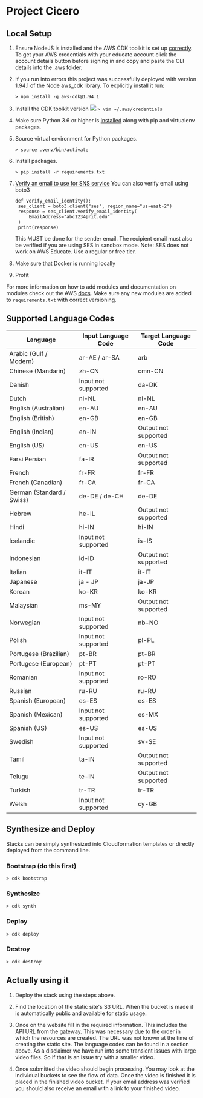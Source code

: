 # Project Cicero

## Local Setup

1. Ensure NodeJS is installed and the AWS CDK toolkit is set up [correctly](https://docs.aws.amazon.com/cdk/latest/guide/work-with.html#work-with-prerequisites). To get your AWS credentials with your educate account click the account details button before signing in and copy and paste the CLI details into the .aws folder. 
2. If you run into errors this project was successfully deployed with version 1.94.1 of the Node aws_cdk library. To explicitly install it run:
   
   `> npm install -g aws-cdk@1.94.1`
4. Install the CDK toolkit version
   ![](https://user-images.githubusercontent.com/31460379/112003536-5d314f80-8af7-11eb-8912-1a53db51ce73.png)
    `> vim ~/.aws/credentials`
2. Make sure Python 3.6 or higher is [installed](https://www.python.org/downloads/) along with pip and virtualenv packages.
3. Source virtual environment for Python packages.

    `> source .venv/bin/activate`
4. Install packages.

    `> pip install -r requirements.txt`

5. [Verify an email to use for SNS service](https://docs.aws.amazon.com/ses/latest/DeveloperGuide/verify-email-addresses-procedure.html)
   You can also verify email using boto3
   ```
   def verify_email_identity():
    ses_client = boto3.client("ses", region_name="us-east-2")
    response = ses_client.verify_email_identity(
        EmailAddress="abc1234@rit.edu"
    )
    print(response)
    ```
    This MUST be done for the sender email. The recipient email must also be verified if you are using SES in sandbox mode.
    Note: SES does not work on AWS Educate. Use a regular or free tier.

6. Make sure that Docker is running locally

7. Profit

For more information on how to add modules and documentation on modules check out the AWS [docs](https://docs.aws.amazon.com/cdk/latest/guide/work-with-cdk-python.html). Make sure any new modules are added to `requirements.txt` with correct versioning.


## Supported Language Codes

| Language                  | Input Language Code | Target Language Code |
| ------------------------- | ------------------- | -------------------- |
| Arabic (Gulf / Modern)    | ar-AE / ar-SA       | arb                  |
| Chinese (Mandarin)        | zh-CN               | cmn-CN               |
| Danish                    | Input not supported | da-DK                |
| Dutch                     | nl-NL               | nl-NL                |
| English (Australian)      | en-AU               | en-AU                |
| English (British)         | en-GB               | en-GB                |
| English (Indian)          | en-IN               | Output not supported |
| English (US)              | en-US               | en-US                |
| Farsi Persian             | fa-IR               | Output not supported |
| French                    | fr-FR               | fr-FR                |
| French (Canadian)         | fr-CA               | fr-CA                |
| German (Standard / Swiss) | de-DE / de-CH       | de-DE                |
| Hebrew                    | he-IL               | Output not supported |
| Hindi                     | hi-IN               | hi-IN                |
| Icelandic                 | Input not supported | is-IS                |
| Indonesian                | id-ID               | Output not supported |
| Italian                   | it-IT               | it-IT                |
| Japanese                  | ja - JP             | ja-JP                |
| Korean                    | ko-KR               | ko-KR                |
| Malaysian                 | ms-MY               | Output not supported |
| Norwegian                 | Input not supported | nb-NO                |
| Polish                    | Input not supported | pl-PL                |
| Portugese (Brazilian)     | pt-BR               | pt-BR                |
| Portugese (European)      | pt-PT               | pt-PT                |
| Romanian                  | Input not supported | ro-RO                |
| Russian                   | ru-RU               | ru-RU                |
| Spanish (European)        | es-ES               | es-ES                |
| Spanish (Mexican)         | Input not supported | es-MX                |
| Spanish (US)              | es-US               | es-US                |
| Swedish                   | Input not supported | sv-SE                |
| Tamil                     | ta-IN               | Output not supported |
| Telugu                    | te-IN               | Output not supported |
| Turkish                   | tr-TR               | tr-TR                |
| Welsh                     | Input not supported | cy-GB                |

## Synthesize and Deploy
Stacks can be simply synthesized into Cloudformation templates or directly deployed from the command line.

### Bootstrap (do this first)
`> cdk bootstrap`

### Synthesize
`> cdk synth`

### Deploy
`> cdk deploy`

### Destroy
`> cdk destroy`

## Actually using it

1. Deploy the stack using the steps above.

2. Find the location of the static site's S3 URL. When the bucket is made it is automatically public and available for static usage.

3. Once on the website fill in the required information. This includes the API URL from the gateway. This was necessary due to the order in which the resources are created. The URL was not known at the time of creating the static site. The language codes can be found in a section above. As a disclaimer we have run into some transient issues with large video files. So if that is an issue try with a smaller video.

4. Once submitted the video should begin processing. You may look at the individual buckets to see the flow of data. Once the video is finished it is placed in the finished video bucket. If your email address was verified you should also receive an email with a link to your finished video.
